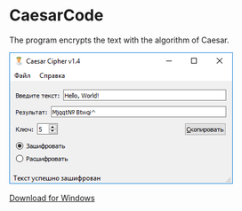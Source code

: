 # CaesarCode
The program encrypts the text with the algorithm of Caesar.

![Screenshot](https://github.com/DionysusBenstein/CaesarCode/raw/master/Screenshot.png)

<a href="https://drive.google.com/open?id=1W4Zundqb33hghFTY7seMeJUumxYDUeyJ">Download for Windows</a>
